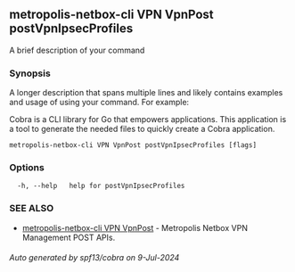 ## metropolis-netbox-cli VPN VpnPost postVpnIpsecProfiles

A brief description of your command

### Synopsis

A longer description that spans multiple lines and likely contains examples
and usage of using your command. For example:

Cobra is a CLI library for Go that empowers applications.
This application is a tool to generate the needed files
to quickly create a Cobra application.

```
metropolis-netbox-cli VPN VpnPost postVpnIpsecProfiles [flags]
```

### Options

```
  -h, --help   help for postVpnIpsecProfiles
```

### SEE ALSO

* [metropolis-netbox-cli VPN VpnPost]()	 - Metropolis Netbox VPN Management POST APIs.

###### Auto generated by spf13/cobra on 9-Jul-2024
